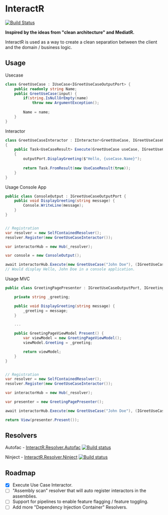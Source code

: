 # InteractR
[![Build Status](https://dev.azure.com/kristofferolsson/Interactor/_apis/build/status/Interactor-CI?branchName=master)](https://dev.azure.com/kristofferolsson/Interactor/_build/latest?definitionId=7&branchName=master)

**Inspired by the ideas from "clean architecture" and MediatR.**

InteractR is used as a way to create a clean separation between the client and the domain / business logic.


## Usage
Usecase

```csharp
class GreetUseCase : IUseCase<IGreetUseCaseOutputPort> {
	public readonly string Name;
	public GreetUseCase(input) {
		if(string.IsNullOrEmpty(name)
			throw new ArgumentException();
			
		Name = name;
	}
}
```

Interactor

```csharp
class GreetUseCaseInteractor : IInteractor<GreetUseCase, IGreetUseCaseOutputPort> 
{
	public Task<UseCaseResult> Execute(GreetUseCase useCase, IGreetUseCaseOutputPort outputPort, CancellationToken cancellationToken)
	{
		outputPort.DisplayGreeting($"Hello, {useCase.Name}");
		
		return Task.FromResult(new UseCaseResult(true));
	}
}
```

Usage Console App


```csharp
public class ConsoleOutput : IGreetUseCaseOutputPort {
	public void DisplayGreeting(string message) {
		Console.WriteLine(message);
	}
}
```

```csharp

// Registration
var resolver = new SelfContainedResolver();
resolver.Register(new GreetUseCaseInteractor());

var interactorHub = new Hub(_resolver);

var console = new ConsoleOutput();

await interactorHub.Execute(new GreetUseCase("John Doe"), (IGreetUseCaseOutputPort) console);
// Would display Hello, John Doe in a console application.
```

Usage MVC

```csharp
public class GreetingPagePresenter : IGreetUseCaseOutputPort, IGreetingPagePresenter {

	private string _greeting;

	public void DisplayGreeting(string message) {
		_greeting = message;
	}

	...

	public GreetingPageViewModel Present() {
		var viewModel = new GreetingPageViewModel();
		viewModel.Greeting = _greeting;

		return viewModel;
	}
}
```


```csharp

// Registration
var resolver = new SelfContainedResolver();
resolver.Register(new GreetUseCaseInteractor());

var interactorHub = new Hub(_resolver);

var presenter = new GreetingPagePresenter();

await interactorHub.Execute(new GreetUseCase("John Doe"), (IGreetUseCaseOutputPort) presenter);

return View(presenter.Present());
```

## Resolvers
Autofac - [InteractR.Resolver.Autofac](https://github.com/madebykrol/InteractR.Resolver.Autofac) [![Build status](https://dev.azure.com/kristofferolsson/Interactor/_apis/build/status/InteractR.Resolver.AutoFac)](https://dev.azure.com/kristofferolsson/Interactor/_build/latest?definitionId=11)

Ninject - [InteractR.Resolver.Ninject](https://github.com/madebykrol/InteractR.Resolver.Ninject) [![Build status](https://dev.azure.com/kristofferolsson/Interactor/_apis/build/status/InteractR.Resolver.Ninject)](https://dev.azure.com/kristofferolsson/Interactor/_build/latest?definitionId=10)

## Roadmap
- [x] Execute Use Case Interactor.
- [ ] "Assembly scan" resolver that will auto register interactors in the assemblies.
- [ ] Support for pipelines to enable feature flagging / feature toggling.
- [ ] Add more "Dependency Injection Container" Resolvers.
